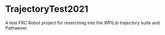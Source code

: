 # TrajectoryTest2021
A test FRC Robot project for reserching into the WPILib trajectory suite and Pathwever
